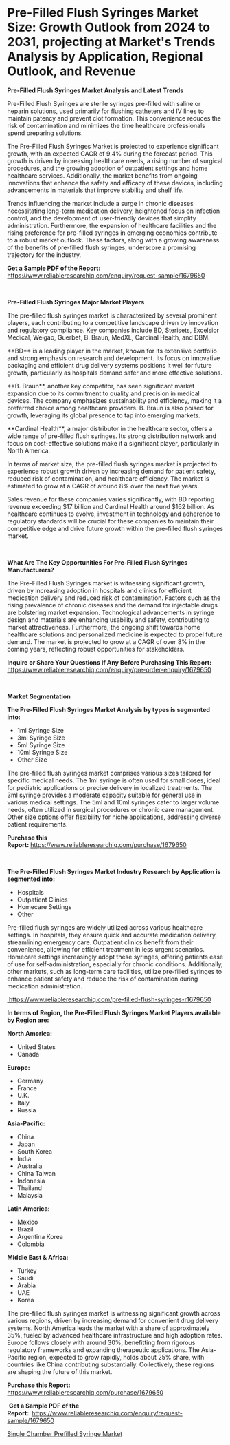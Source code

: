 <p><h1>Pre-Filled Flush Syringes Market Size: Growth Outlook from 2024 to 2031, projecting at Market's Trends Analysis by Application, Regional Outlook, and Revenue</h1></p><p><strong>Pre-Filled Flush Syringes Market Analysis and Latest Trends</strong></p>
<p><p>Pre-Filled Flush Syringes are sterile syringes pre-filled with saline or heparin solutions, used primarily for flushing catheters and IV lines to maintain patency and prevent clot formation. This convenience reduces the risk of contamination and minimizes the time healthcare professionals spend preparing solutions.</p><p>The Pre-Filled Flush Syringes Market is projected to experience significant growth, with an expected CAGR of 9.4% during the forecast period. This growth is driven by increasing healthcare needs, a rising number of surgical procedures, and the growing adoption of outpatient settings and home healthcare services. Additionally, the market benefits from ongoing innovations that enhance the safety and efficacy of these devices, including advancements in materials that improve stability and shelf life.</p><p>Trends influencing the market include a surge in chronic diseases necessitating long-term medication delivery, heightened focus on infection control, and the development of user-friendly devices that simplify administration. Furthermore, the expansion of healthcare facilities and the rising preference for pre-filled syringes in emerging economies contribute to a robust market outlook. These factors, along with a growing awareness of the benefits of pre-filled flush syringes, underscore a promising trajectory for the industry.</p></p>
<p><strong>Get a Sample PDF of the Report:&nbsp;</strong> <a href="https://www.reliableresearchiq.com/enquiry/request-sample/1679650?utm_campaign=1581&utm_medium=2&utm_source=Github&utm_content=ia&utm_term=28122024&utm_id=pre-filled-flush-syringes">https://www.reliableresearchiq.com/enquiry/request-sample/1679650</a></p>
<p>&nbsp;</p>
<p><strong>Pre-Filled Flush Syringes Major Market Players</strong></p>
<p><p>The pre-filled flush syringes market is characterized by several prominent players, each contributing to a competitive landscape driven by innovation and regulatory compliance. Key companies include BD, Sterisets, Excelsior Medical, Weigao, Guerbet, B. Braun, MedXL, Cardinal Health, and DBM.</p><p>**BD** is a leading player in the market, known for its extensive portfolio and strong emphasis on research and development. Its focus on innovative packaging and efficient drug delivery systems positions it well for future growth, particularly as hospitals demand safer and more effective solutions.</p><p>**B. Braun**, another key competitor, has seen significant market expansion due to its commitment to quality and precision in medical devices. The company emphasizes sustainability and efficiency, making it a preferred choice among healthcare providers. B. Braun is also poised for growth, leveraging its global presence to tap into emerging markets.</p><p>**Cardinal Health**, a major distributor in the healthcare sector, offers a wide range of pre-filled flush syringes. Its strong distribution network and focus on cost-effective solutions make it a significant player, particularly in North America.</p><p>In terms of market size, the pre-filled flush syringes market is projected to experience robust growth driven by increasing demand for patient safety, reduced risk of contamination, and healthcare efficiency. The market is estimated to grow at a CAGR of around 8% over the next five years.</p><p>Sales revenue for these companies varies significantly, with BD reporting revenue exceeding $17 billion and Cardinal Health around $162 billion. As healthcare continues to evolve, investment in technology and adherence to regulatory standards will be crucial for these companies to maintain their competitive edge and drive future growth within the pre-filled flush syringes market.</p></p>
<p>&nbsp;</p>
<p><strong>What Are The Key Opportunities For Pre-Filled Flush Syringes Manufacturers?</strong></p>
<p><p>The Pre-Filled Flush Syringes market is witnessing significant growth, driven by increasing adoption in hospitals and clinics for efficient medication delivery and reduced risk of contamination. Factors such as the rising prevalence of chronic diseases and the demand for injectable drugs are bolstering market expansion. Technological advancements in syringe design and materials are enhancing usability and safety, contributing to market attractiveness. Furthermore, the ongoing shift towards home healthcare solutions and personalized medicine is expected to propel future demand. The market is projected to grow at a CAGR of over 8% in the coming years, reflecting robust opportunities for stakeholders.</p></p>
<p><strong>Inquire or Share Your Questions If Any Before Purchasing This Report:</strong> <a href="https://www.reliableresearchiq.com/enquiry/pre-order-enquiry/1679650?utm_campaign=1581&utm_medium=2&utm_source=Github&utm_content=ia&utm_term=28122024&utm_id=pre-filled-flush-syringes">https://www.reliableresearchiq.com/enquiry/pre-order-enquiry/1679650</a></p>
<p>&nbsp;</p>
<p><strong>Market Segmentation</strong></p>
<p><strong>The Pre-Filled Flush Syringes Market Analysis by types is segmented into:</strong></p>
<p><ul><li>1ml Syringe Size</li><li>3ml Syringe Size</li><li>5ml Syringe Size</li><li>10ml Syringe Size</li><li>Other Size</li></ul></p>
<p><p>The pre-filled flush syringes market comprises various sizes tailored for specific medical needs. The 1ml syringe is often used for small doses, ideal for pediatric applications or precise delivery in localized treatments. The 3ml syringe provides a moderate capacity suitable for general use in various medical settings. The 5ml and 10ml syringes cater to larger volume needs, often utilized in surgical procedures or chronic care management. Other size options offer flexibility for niche applications, addressing diverse patient requirements.</p></p>
<p><strong>Purchase this Report:&nbsp;</strong><a href="https://www.reliableresearchiq.com/purchase/1679650?utm_campaign=1581&utm_medium=2&utm_source=Github&utm_content=ia&utm_term=28122024&utm_id=pre-filled-flush-syringes">https://www.reliableresearchiq.com/purchase/1679650</a></p>
<p>&nbsp;</p>
<p><strong>The Pre-Filled Flush Syringes Market Industry Research by Application is segmented into:</strong></p>
<p><ul><li>Hospitals</li><li>Outpatient Clinics</li><li>Homecare Settings</li><li>Other</li></ul></p>
<p><p>Pre-filled flush syringes are widely utilized across various healthcare settings. In hospitals, they ensure quick and accurate medication delivery, streamlining emergency care. Outpatient clinics benefit from their convenience, allowing for efficient treatment in less urgent scenarios. Homecare settings increasingly adopt these syringes, offering patients ease of use for self-administration, especially for chronic conditions. Additionally, other markets, such as long-term care facilities, utilize pre-filled syringes to enhance patient safety and reduce the risk of contamination during medication administration.</p></p>
<p><a href="https://www.reliableresearchiq.com/pre-filled-flush-syringes-r1679650?utm_campaign=1581&utm_medium=2&utm_source=Github&utm_content=ia&utm_term=28122024&utm_id=pre-filled-flush-syringes">&nbsp;https://www.reliableresearchiq.com/pre-filled-flush-syringes-r1679650</a></p>
<p><strong>In terms of Region, the Pre-Filled Flush Syringes Market Players available by Region are:</strong></p>
<p>
    <p> <strong> North America: </strong>
        <ul>
            <li>United States</li>
            <li>Canada</li>
        </ul>
        </p> 
    <p> <strong> Europe: </strong>
        <ul>
            <li>Germany</li>
            <li>France</li>
            <li>U.K.</li>
            <li>Italy</li>
            <li>Russia</li>
        </ul>
        </p> 
    <p> <strong> Asia-Pacific: </strong>
        <ul>
            <li>China</li>
            <li>Japan</li>
            <li>South Korea</li>
            <li>India</li>
            <li>Australia</li>
            <li>China Taiwan</li>
            <li>Indonesia</li>
            <li>Thailand</li>
            <li>Malaysia</li>
        </ul>
        </p> 
    <p> <strong> Latin America: </strong>
        <ul>
            <li>Mexico</li>
            <li>Brazil</li>
            <li>Argentina Korea</li>
            <li>Colombia</li>
        </ul>
        </p> 
    <p> <strong> Middle East & Africa: </strong>
        <ul>
            <li>Turkey</li>
            <li>Saudi</li>
            <li>Arabia</li>
            <li>UAE</li>
            <li>Korea</li>
        </ul>
    </p>
    </p>
<p><p>The pre-filled flush syringes market is witnessing significant growth across various regions, driven by increasing demand for convenient drug delivery systems. North America leads the market with a share of approximately 35%, fueled by advanced healthcare infrastructure and high adoption rates. Europe follows closely with around 30%, benefitting from rigorous regulatory frameworks and expanding therapeutic applications. The Asia-Pacific region, expected to grow rapidly, holds about 25% share, with countries like China contributing substantially. Collectively, these regions are shaping the future of this market.</p></p>
<p><strong>Purchase this Report: </strong><a href="https://www.reliableresearchiq.com/purchase/1679650?utm_campaign=1581&utm_medium=2&utm_source=Github&utm_content=ia&utm_term=28122024&utm_id=pre-filled-flush-syringes">https://www.reliableresearchiq.com/purchase/1679650</a></p>
<p>&nbsp;<strong>Get a Sample PDF of the Report:&nbsp;&nbsp;</strong><a href="https://www.reliableresearchiq.com/enquiry/request-sample/1679650?utm_campaign=1581&utm_medium=2&utm_source=Github&utm_content=ia&utm_term=28122024&utm_id=pre-filled-flush-syringes">https://www.reliableresearchiq.com/enquiry/request-sample/1679650</a></p>
<p><strong></strong></p>
<p><p><a href="https://github.com/ryanbell8967/Market-Research-Report-List-1/blob/main/single-chamber-prefilled-syringe-market.md?utm_campaign=1581&utm_medium=2&utm_source=Github&utm_content=ia&utm_term=28122024&utm_id=pre-filled-flush-syringes">Single Chamber Prefilled Syringe Market</a></p></p>